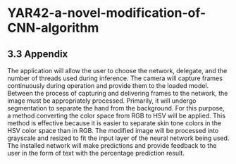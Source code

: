 # YAR42-a-novel-modification-of-CNN-algorithm

## 3.3 Appendix

The application will allow the user to choose the network, delegate, and the number of threads used during inference. The camera will capture frames continuously during operation and provide them to the loaded model. Between the process of capturing and delivering frames to the network, the image must be appropriately processed. Primarily, it will undergo segmentation to separate the hand from the background. For this purpose, a method converting the color space from RGB to HSV will be applied. This method is effective because it is easier to separate skin tone colors in the HSV color space than in RGB. The modified image will be processed into grayscale and resized to fit the input layer of the neural network being used. The installed network will make predictions and provide feedback to the user in the form of text with the percentage prediction result.
